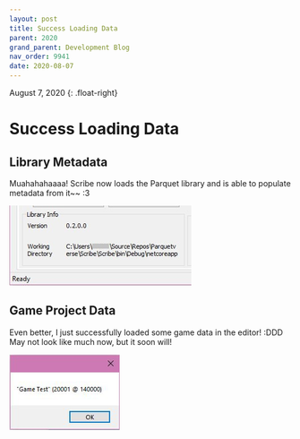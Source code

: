 ```yaml
---
layout: post
title: Success Loading Data
parent: 2020
grand_parent: Development Blog
nav_order: 9941
date: 2020-08-07
---
```

August 7, 2020
{: .float-right}

# Success Loading Data

## Library Metadata

Muahahahaaaa! Scribe now loads the Parquet library and is able to populate metadata from it~~ :3 

![A closeup of a Scribe panel displaying data about the Parquet library.](image-2020-08-07_1.jpg)

## Game Project Data

Even better, I just successfully loaded some game data in the editor! :DDD 
May not look like much now, but it soon will!

![A dialogue box showing a Game model's information from within Scribe.](image-2020-08-07_2.jpg)
